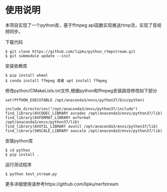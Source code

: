 # 使用说明
本项目实现了一个python库，基于ffmpeg api函数实现推送rtmp流，实现了音视频同步。

下载代码
```
$ git clone https://github.com/lipku/python_rtmpstream.git
$ git submodule update --init
```

安装依赖库
```
$ pip install wheel
$ conda install ffmpeg 或者 apt install ffmpeg
```

修改python/CMakeLists.txt文件,根据python和ffmpeg安装路径修改如下部分
```
set(PYTHON_EXECUTABLE /opt/anaconda3/envs/python37/bin/python)

include_directories("/opt/anaconda3/envs/python37/include")
find_library(AVCODEC_LIBRARY avcodec /opt/anaconda3/envs/python37/lib)
find_library(AVFORMAT_LIBRARY avformat /opt/anaconda3/envs/python37/lib)
find_library(AVUTIL_LIBRARY avutil /opt/anaconda3/envs/python37/lib)
find_library(SWSCALE_LIBRARY swscale /opt/anaconda3/envs/python37/lib)
```

安装python库
```
$ cd python
$ pip install .
```

运行测试程序
```
$ python test_stream.py
```

更多详细使用请参考https://github.com/lipku/nerfstream
